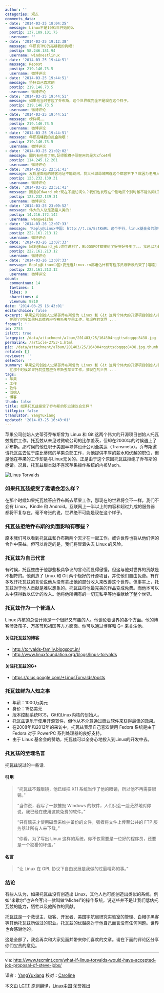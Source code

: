 ```yaml
---
author: ''
categories: 观点
comments_data:
- date: '2014-03-25 18:04:25'
  message: Linux不是1991年开始的么
  postip: 137.189.101.75
  username: ''
- date: '2014-03-25 19:12:38'
  message: 年薪真TMD的亮瞎我的狗眼！
  postip: 58.246.181.94
  username: windnestlinux
- date: '2014-03-25 19:44:51'
  message: Repost
  postip: 219.146.73.5
  username: 微博评论
- date: '2014-03-25 19:44:51'
  message: 坚持自己喜欢的
  postip: 219.146.73.5
  username: 微博评论
- date: '2014-03-25 19:44:51'
  message: 如果他当时答应了乔布斯，这个世界就完全不是现在这个样子。
  postip: 219.146.73.5
  username: 微博评论
- date: '2014-03-25 19:44:51'
  message: 榜样啊……
  postip: 219.146.73.5
  username: 微博评论
- date: '2014-03-25 19:44:51'
  message: 年薪亮瞎我的氪金狗眼！
  postip: 219.146.73.5
  username: 微博评论
- date: '2014-03-25 21:02:02'
  message: 圖片有些老了吧,記得脫襪子現在用的是大xfce4啊
  postip: 114.245.12.201
  username: 微博评论
- date: '2014-03-25 22:51:41'
  message: 发现里面给的博客地址不能访问，我大长城局域网连这个都容不下？就因为老用人家东西然后贴上“自主研发”？
  postip: 123.232.139.31
  username: 微博评论
- date: '2014-03-25 22:51:41'
  message: 回复@Edward_yb:现在不能访问么？我们也发现在个别地区个别时候不能访问LINUX.CN。。。哭。。
  postip: 123.232.139.31
  username: 微博评论
- date: '2014-03-25 23:09:52'
  message: 伟大的人总是造福人类的！
  postip: 14.216.172.142
  username: wangweizhu
- date: '2014-03-26 12:07:33'
  message: 'Reply@Linux中国: http://t.cn/8stKmRL 这个不行，linux基金会的那个可以……唉……'
  postip: 222.161.213.12
  username: 微博评论
- date: '2014-03-26 12:07:33'
  message: 回复@Edward_yb:你可说对了，BLOGSPOT都被封了好多好多年了。。。我还以为是LINUX.CN不能访问呢，吓得我。
  postip: 222.161.213.12
  username: 微博评论
- date: '2014-03-26 12:07:33'
  message: Reply@Linux中国:要是连linux.cn都墙估计有有程序员跟新浪约架了[嘻嘻]
  postip: 222.161.213.12
  username: 微博评论
count:
  commentnum: 14
  favtimes: 1
  likes: 0
  sharetimes: 4
  viewnum: 8810
date: '2014-03-25 16:43:01'
editorchoice: false
excerpt: 苹果公司创始人史蒂芬乔布斯曾为 Linux 和 Git 这两个伟大的开源项目创始人托瓦兹提供工作。托瓦兹从未见过微软公司的比尔盖茨，但却在2000年的时候遇上了乔布斯。那时候的他任职于美国半导体设计公司全美达（Transmeta）。乔布斯邀请托瓦兹去位于库比蒂诺的苹果总部工作，为他提供丰厚的薪水和优越的职位，但是他在苹果的工作却是与Linux无关的。正是由于这个原因托瓦兹拒绝了乔布斯的邀请。况且，托瓦兹根本就不喜欢苹果操作系统的内核Mach。  如果托瓦兹接受了邀请会怎么样？
  在那个时候如果托瓦兹答应乔布斯去苹果工作，那现在的世界 ...
fromurl: ''
id: 2753
islctt: true
largepic: /data/attachment/album/201403/25/164304rqqttsdoqqqc8438.jpg
permalink: /article-2753-1.html
pic: /data/attachment/album/201403/25/164304rqqttsdoqqqc8438.jpg.thumb.jpg
related: []
reviewer: ''
selector: ''
summary: 苹果公司创始人史蒂芬乔布斯曾为 Linux 和 Git 这两个伟大的开源项目创始人托瓦兹提供工作。托瓦兹从未见过微软公司的比尔盖茨，但却在2000年的时候遇上了乔布斯。那时候的他任职于美国半导体设计公司全美达（Transmeta）。乔布斯邀请托瓦兹去位于库比蒂诺的苹果总部工作，为他提供丰厚的薪水和优越的职位，但是他在苹果的工作却是与Linux无关的。正是由于这个原因托瓦兹拒绝了乔布斯的邀请。况且，托瓦兹根本就不喜欢苹果操作系统的内核Mach。  如果托瓦兹接受了邀请会怎么样？
  在那个时候如果托瓦兹答应乔布斯去苹果工作，那现在的世界 ...
tags:
- 苹果
- 工作
- 软件
- 创始人
- 博客
thumb: false
title: 如果托瓦兹接受了乔布斯的职业建议会怎样？
titlepic: false
translator: YangYuxiang
updated: '2014-03-25 16:43:01'
---
```


苹果公司创始人史蒂芬乔布斯曾为 Linux 和 Git 这两个伟大的开源项目创始人托瓦兹提供工作。托瓦兹从未见过微软公司的比尔盖茨，但却在2000年的时候遇上了乔布斯。那时候的他任职于美国半导体设计公司全美达（Transmeta）。乔布斯邀请托瓦兹去位于库比蒂诺的苹果总部工作，为他提供丰厚的薪水和优越的职位，但是他在苹果的工作却是与Linux无关的。正是由于这个原因托瓦兹拒绝了乔布斯的邀请。况且，托瓦兹根本就不喜欢苹果操作系统的内核Mach。


![Linus Torvalds](/data/attachment/album/201403/25/164304rqqttsdoqqqc8438.jpg)


### 如果托瓦兹接受了邀请会怎么样？


在那个时候如果托瓦兹答应乔布斯去苹果工作，那现在的世界将会不一样。我们不会有 Linux，Kindle 和 Android。互联网上一半以上的内容和超过九成的服务器都将不复存在。毫不夸张的说，世界绝不可能是现在这个样子。


### 托瓦兹拒绝乔布斯的负面影响有哪些？


原本我们可以看到托瓦兹和乔布斯两个天才在一起工作。或许世界也将从他们俩的合作中获益。但可以肯定的是，我们将冒着失去 Linux 的风险。


### 托瓦兹为自己代言


有时候，托瓦兹由于他那些极具争议的言论而显得傲慢。但这与他对世界的贡献是不相符的。他创造了 Linux 和 Git 两个极好的开源项目，并使他们自由免费。有许多攻讦托瓦兹的言论说他从没有拿出他的部分收入来改善这个世界。但事实上，托瓦兹对于他人贡献是难以想象的。托瓦兹将他最完美的作品变成免费。而他本可以从中获得数以亿计的收入。他将他所拥有的一切无私平等地奉献给了整个世界。


### 托瓦兹作为一个普通人


Linux 内核的总设计师是一个很好又有趣的人。他谈论着世界的各个方面。他的博客涉及孩子、万圣节和祖国等方方面面。你可以通过博客和 G+ 来关注他。


#### 关注托瓦兹的博客


* <http://torvalds-family.blogspot.in/>
* <http://www.linuxfoundation.org/blogs/linus-torvalds>


#### 关注托瓦兹的G+


* <https://plus.google.com/+LinusTorvalds/posts>


### 托瓦兹鲜为人知之事


* 年薪：1000万美元
* 身价：15亿美元
* 版本控制系统RCS，Git和Linux内核的创始人。
* 托瓦兹更乐于使用开源软件，但他从不介意通过商业软件来获得最佳的效果。
* 在2008年和2012年的采访中，托瓦兹表示自己喜欢使用 Fedora 系统是由于 Fedora 对于 PowerPC 系列处理器的良好支持。
* 由于 Linux 基金会的赞助，托瓦兹可以全身心地投入到Linux的开发中去。


### 托瓦兹的至理名言


托瓦兹说过的一些话.


#### 引用



> 
> “托瓦兹不戴眼镜，他已经把 X11 系统当作了他的眼镜，所以他不再需要眼镜。”
> 
> 
> “当你说，我写了一款摧毁 Windows 的软件，人们只会一脸茫然地对你说，我已经在使用这款免费的软件。”
> 
> 
> “只有懦夫才使用磁盘来维护备份的文件，强者将文件上传至公共的 FTP 服务器让所有人来下载。”
> 
> 
> “你看，为了写出 Linux 这样的系统，你不仅需要是一位好的程序员，还要是一个狡猾的坏蛋。”
> 
> 
> 


#### 名言



> 
> “让 Linux 在 GPL 协议下自由发展是我做的过最精彩的事。”
> 
> 
> 


### 结论


有些人认为，如果托瓦兹没有创造出 Linux，其他人也可能创造出类似的系统。例如“米歇尔”也许会写出一款叫做“Michel”的操作系统。说这些并不是让我们低估托瓦兹的能力，牺牲以及他所作的贡献。


托瓦兹是一个救世主、极客、开发者、美国宇航局研究实验室的管理、白帽子黑客等其他托瓦兹所做过的职业。托瓦兹的优越感对于他自己而言没有任何问题。世界也会感谢他的。


这是全部了，我会再次和大家见面并带来你们喜欢的文章。请在下面的评论区分享你们宝贵的意见。




---


via: <http://www.tecmint.com/what-if-linus-torvalds-would-have-accepted-job-proposal-of-steve-jobs/>


译者：[YangYuxiang](https://github.com/YangYuxiang) 校对：[Caroline](https://github.com/carolinewuyan)


本文由 [LCTT](https://github.com/LCTT/TranslateProject) 原创翻译，[Linux中国](http://linux.cn/) 荣誉推出